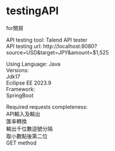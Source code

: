 # testingAPI
for關貿
    
API testing tool: Talend API tester  
API testing url:  http://localhost:8080?source=USD&target=JPY&amount=$1,525  
    
Using Language: Java  
Versions:  
  Jdk17  
  Ecilipse EE 2023.9  
Framework:  
  SpringBoot  
      
Required requests completeness:  
API輸入及輸出  
匯率轉換  
輸出千位數逗號分隔  
取小數點後第二位  
GET method  
